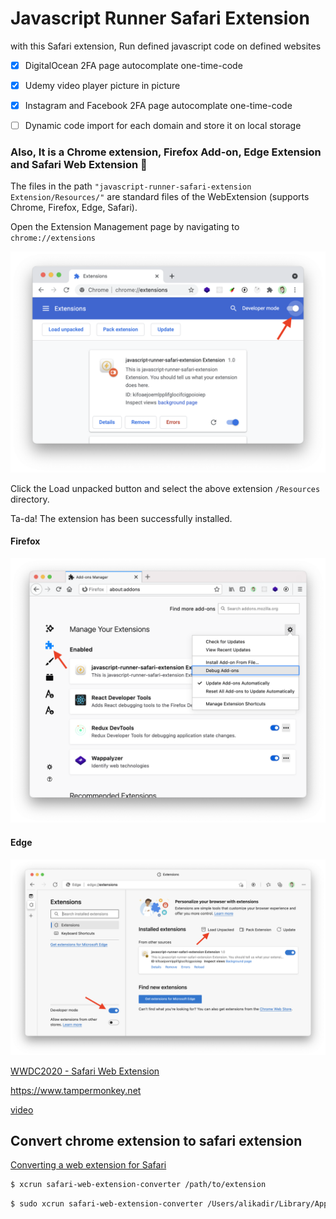 # Javascript Runner Safari Extension
with this Safari extension, Run defined javascript code on defined websites

- [x] DigitalOcean 2FA page autocomplate one-time-code

- [x] Udemy video player picture in picture

- [x] Instagram and Facebook 2FA page autocomplate one-time-code

- [ ] Dynamic code import for each domain and store it on local storage



### Also, It is a Chrome extension, Firefox Add-on, Edge Extension and Safari Web Extension 🎉 
The files in the path `"javascript-runner-safari-extension Extension/Resources/"` are standard files of the WebExtension (supports Chrome, Firefox, Edge, Safari).

Open the Extension Management page by navigating to `chrome://extensions`

![Load chrome extension](https://github.com/alikadir/javascript-runner-safari-extension/blob/main/chrome-extension-load.png?raw=true)

Click the Load unpacked button and select the above extension `/Resources` directory. 

Ta-da! The extension has been successfully installed.

#### Firefox

![Load firefox extension](https://github.com/alikadir/javascript-runner-safari-extension/blob/main/firefox-extension-load.png?raw=true)

#### Edge
![Load edge extension](https://github.com/alikadir/javascript-runner-safari-extension/blob/main/edge-extension-load.png?raw=true)

[WWDC2020 - Safari Web Extension](https://developer.apple.com/videos/play/wwdc2020/10665/)

https://www.tampermonkey.net

[video](https://www.youtube.com/watch?v=WtYPVLfGz8o)

## Convert chrome extension to safari extension 

[Converting a web extension for Safari](https://developer.apple.com/documentation/safariservices/safari_web_extensions/converting_a_web_extension_for_safari)

```bash
$ xcrun safari-web-extension-converter /path/to/extension
```

```bash
$ sudo xcrun safari-web-extension-converter /Users/alikadir/Library/Application Support/Google/Chrome/Default/Extensions/fmkadmapgofadopljbjfkapdkoienihi/4.28.0_0/
```
